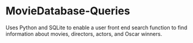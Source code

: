 # MovieDatabase-Queries
Uses Python and SQLite to enable a user front end search function to find information about movies, directors, actors, and Oscar winners.
